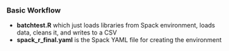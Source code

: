 ### Basic Workflow

* **batchtest.R** which just loads libraries from Spack environment, loads data, cleans it, and writes to a CSV
* **spack_r_final.yaml** is the Spack YAML file for creating the environment

